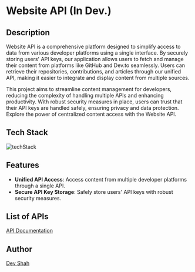 # Website API (In Dev.)

## Description

Website API is a comprehensive platform designed to simplify access to data from various developer platforms using a single interface. By securely storing users' API keys, our application allows users to fetch and manage their content from platforms like GitHub and Dev.to seamlessly. Users can retrieve their repositories, contributions, and articles through our unified API, making it easier to integrate and display content from multiple sources.

This project aims to streamline content management for developers, reducing the complexity of handling multiple APIs and enhancing productivity. With robust security measures in place, users can trust that their API keys are handled safely, ensuring privacy and data protection. Explore the power of centralized content access with the Website API.

## Tech Stack

![techStack](https://skillicons.dev/icons?i=next,nodejs,express,nest,typescript,postgres)

## Features

- **Unified API Access**: Access content from multiple developer platforms through a single API.
- **Secure API Key Storage**: Safely store users' API keys with robust security measures.

## List of APIs

[API Documentation](https://github.com/busycaesar/Website_API/blob/Master/api.md)

## Author

[Dev Shah](https://github.com/busycaesar)
